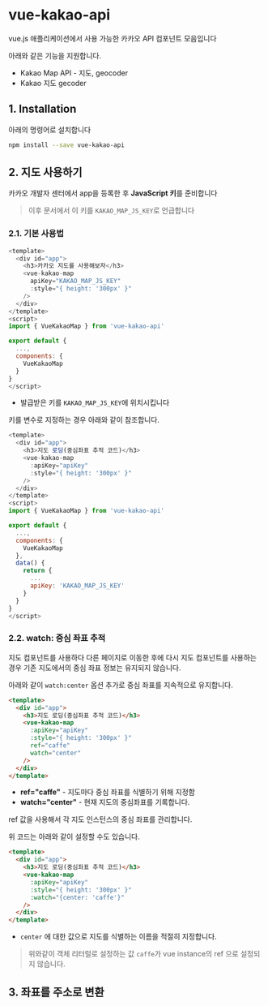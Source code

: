 # vue-kakao-api

vue.js 애플리케이션에서 사용 가능한 카카오 API 컴포넌트 모음입니다

아래와 같은 기능을 지원합니다.

- Kakao Map API - 지도, geocoder
- Kakao 지도 gecoder

## 1. Installation

아래의 명령어로 설치합니다

```bash
npm install --save vue-kakao-api
```

## 2. 지도 사용하기

카카오 개발자 센터에서 app을 등록한 후 **JavaScript 키**를 준비합니다

> 이후 문서에서 이 키를 `KAKAO_MAP_JS_KEY`로 언급합니다

### 2.1. 기본 사용법

```javascript
<template>
  <div id="app">
    <h3>카카오 지도를 사용해보자</h3>
    <vue-kakao-map
      apiKey="KAKAO_MAP_JS_KEY"
      :style="{ height: '300px' }"
    />
  </div>
</template>
<script>
import { VueKakaoMap } from 'vue-kakao-api'

export default {
  ...,
  components: {
    VueKakaoMap
  }
}
</script>
```

- 발급받은 키를 `KAKAO_MAP_JS_KEY`에 위치시킵니다

키를 변수로 지정하는 경우 아래와 같이 참조합니다.

```javascript
<template>
  <div id="app">
    <h3>지도 로딩(중심좌표 추적 코드)</h3>
    <vue-kakao-map
      :apiKey="apiKey"
      :style="{ height: '300px' }"
    />
  </div>
</template>
<script>
import { VueKakaoMap } from 'vue-kakao-api'

export default {
  ...,
  components: {
    VueKakaoMap
  },
  data() {
    return {
      ...
      apiKey: 'KAKAO_MAP_JS_KEY'
    }
  }
}
</script>
```

### 2.2. watch: 중심 좌표 추적

지도 컴포넌트를 사용하다 다른 페이지로 이동한 후에 다시 지도 컴포넌트를 사용하는 경우 기존 지도에서의 중심 좌표 정보는 유지되지 않습니다.

아래와 같이 `watch:center` 옵션 추가로 중심 좌표를 지속적으로 유지합니다.

```html
<template>
  <div id="app">
    <h3>지도 로딩(중심좌표 추적 코드)</h3>
    <vue-kakao-map
      :apiKey="apiKey"
      :style="{ height: '300px' }"
      ref="caffe"
      watch="center"
    />
  </div>
</template>
```

- **ref="caffe"** - 지도마다 중심 좌표를 식별하기 위해 지정함
- **watch="center"** - 현재 지도의 중심좌표를 기록합니다.

ref 값을 사용해서 각 지도 인스턴스의 중심 좌표를 관리합니다.

위 코드는 아래와 같이 설정할 수도 있습니다.

```html
<template>
  <div id="app">
    <h3>지도 로딩(중심좌표 추적 코드)</h3>
    <vue-kakao-map
      :apiKey="apiKey"
      :style="{ height: '300px' }"
      :watch="{center: 'caffe'}"
    />
  </div>
</template>
```

- `center` 에 대한 값으로 지도를 식별하는 이름을 적절히 지정합니다.

> 위와같이 객체 리터럴로 설정하는 값 `caffe`가 vue instance의 ref 으로 설정되지 않습니다.

## 3. 좌표를 주소로 변환
